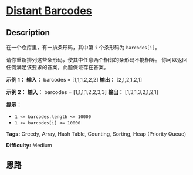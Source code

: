 # [Distant Barcodes][title]

## Description

在一个仓库里，有一排条形码，其中第 `i` 个条形码为 `barcodes[i]`。

请你重新排列这些条形码，使其中任意两个相邻的条形码不能相等。 你可以返回任何满足该要求的答案，此题保证存在答案。



**示例 1：**
            **输入：** barcodes = [1,1,1,2,2,2]    **输出：** [2,1,2,1,2,1]    

**示例 2：**
            **输入：** barcodes = [1,1,1,1,2,2,3,3]    **输出：** [1,3,1,3,2,1,2,1]



**提示：**

  * `1 <= barcodes.length <= 10000`
  * `1 <= barcodes[i] <= 10000`


**Tags:** Greedy, Array, Hash Table, Counting, Sorting, Heap (Priority Queue)

**Difficulty:** Medium

## 思路

[title]: https://leetcode-cn.com/problems/distant-barcodes
